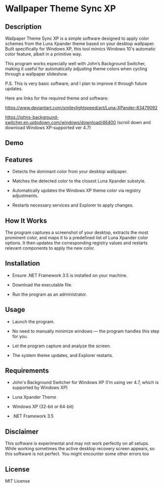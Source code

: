 # Wallpaper Theme Sync XP

## Description

Wallpaper Theme Sync XP is a simple software designed to apply color schemes from the Luna Xpander theme based on your desktop wallpaper. Built specifically for Windows XP, this tool mimics Windows 10's automatic color feature, albeit in a primitive way.

This program works especially well with John’s Background Switcher, making it useful for automatically adjusting theme colors when cycling through a wallpaper slideshow.

P.S. This is very basic software, and I plan to improve it through future updates.

Here are links for the required theme and software:

https://www.deviantart.com/smileylightspeed/art/Luna-XPander-83479092

https://johns-background-switcher.en.uptodown.com/windows/download/46400 (scroll down and download Windows XP-supported ver 4.7)

## Demo

## Features

- Detects the dominant color from your desktop wallpaper.

- Matches the detected color to the closest Luna Xpander substyle.

- Automatically updates the Windows XP theme color via registry adjustments.

- Restarts necessary services and Explorer to apply changes.

## How It Works

The program captures a screenshot of your desktop, extracts the most prominent color, and maps it to a predefined list of Luna Xpander color options. It then updates the corresponding registry values and restarts relevant components to apply the new color.

## Installation

- Ensure .NET Framework 3.5 is installed on your machine.

- Download the executable file.

- Run the program as an administrator.

## Usage

- Launch the program.

- No need to manually minimize windows — the program handles this step for you.

- Let the program capture and analyze the screen.

- The system theme updates, and Explorer restarts.

## Requirements

- John's Background Switcher for Windows XP (I’m using ver 4.7, which is supported by Windows XP)

- Luna Xpander Theme

- Windows XP (32-bit or 64-bit)

- .NET Framework 3.5

## Disclaimer

This software is experimental and may not work perfectly on all setups. While working sometimes the active desktop recovery screen appears, so this software is not perfect. You might encounter some other errors too

## License

MIT License

